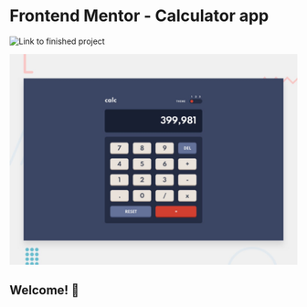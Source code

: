 # Frontend Mentor - Calculator app

![Link to finished project](https://calc-calculator.herokuapp.com/)

![Design preview for the Calculator app coding challenge](./design/desktop-preview.jpg)

## Welcome! 👋
